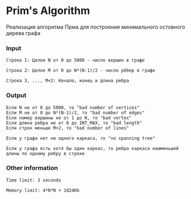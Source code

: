 # Prim's Algorithm

Реализация алгоритма Прма для построения минимального
остовного дерева графа

### Input

```
Строка 1: Целое N от 0 до 5000 - число вершин в графе
```
```
Строка 2: Целое M от 0 до N*(N-1)/2 - число рёбер в графе
```
```
Строка 3, ..., M+2: Начало, конец и длина ребра
```

### Output

```
Если N не от 0 до 5000, то "bad number of vertices"
Если M не от 0 до N*(N-1)/2, то "bad number of edges"
Если номер вершины не от 1 до N, то "bad vertex"
Если длина ребра не от 0 до INT_MAX, то "bad length"
Если строк меньше M+2, то "bad number of lines"
```
```
Если у графа нет ни одного каркаса, то "no spanning tree"
```
```
Если у графа есть хотя бы один каркас, то ребра каркаса наименьшей
длины по одному ребру в строке
```

### Other information

```
Time limit: 3 seconds
```
```
Memory limit: 4*N*N + 1024Kb
```
